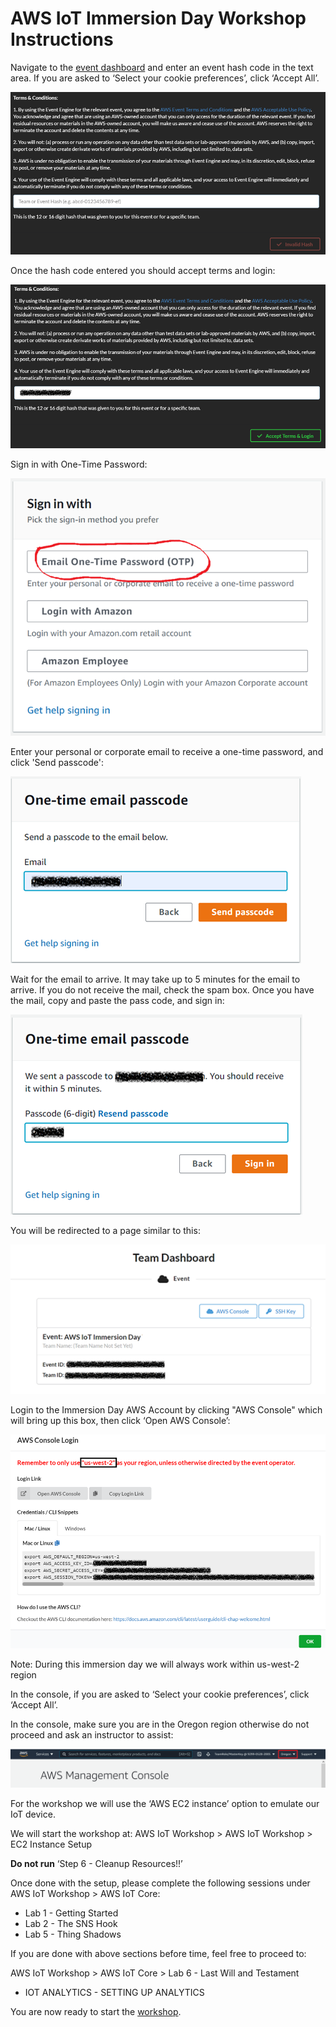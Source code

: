 # AWS IoT Immersion Day Workshop Instructions

Navigate to the [event dashboard](https://dashboard.eventengine.run) and enter an event hash code in the text area. If you are asked to ‘Select your cookie preferences’, click ‘Accept All’.

![img1.png](https://github.com/doronbl/aws_iot_workshop/blob/main/images/img1.png?raw=true)

Once the hash code entered you should accept terms and login:

![img2.png](https://github.com/doronbl/aws_iot_workshop/blob/main/images/img2.png?raw=true)

Sign in with One-Time Password:

![img3.png](https://github.com/doronbl/aws_iot_workshop/blob/main/images/img3.png?raw=true)

Enter your personal or corporate email to receive a one-time password, and click 'Send passcode':

![img4.png](https://github.com/doronbl/aws_iot_workshop/blob/main/images/img4.png?raw=true)

Wait for the email to arrive. It may take up to 5 minutes for the email to arrive. If you do not receive the mail, check the spam box. Once you have the mail, copy and paste the pass code, and sign in:

![img5.png](https://github.com/doronbl/aws_iot_workshop/blob/main/images/img5.png?raw=true)

You will be redirected to a page similar to this:

![img6.png](https://github.com/doronbl/aws_iot_workshop/blob/main/images/img6.png?raw=true)

Login to the Immersion Day AWS Account by clicking "AWS Console" which will bring up this box, then click ‘Open AWS Console’:

![img7.png](https://github.com/doronbl/aws_iot_workshop/blob/main/images/img7.png?raw=true)

Note: During this immersion day we will always work within us-west-2 region

In the console, if you are asked to ‘Select your cookie preferences’, click ‘Accept All’.

In the console, make sure you are in the Oregon region otherwise do not proceed and ask an instructor to assist:

![img8.png](https://github.com/doronbl/aws_iot_workshop/blob/main/images/img8.png?raw=true)

For the workshop we will use the ‘AWS EC2 instance’ option to emulate our IoT device.

We will start the workshop at: AWS IoT Workshop > AWS IoT Workshop > EC2 Instance Setup

**Do not run** ‘Step 6 - Cleanup Resources!!’

Once done with the setup, please complete the following sessions under AWS IoT Workshop > AWS IoT Core:
* Lab 1 - Getting Started
* Lab 2 - The SNS Hook
* Lab 5 - Thing Shadows

If you are done with above sections before time, feel free to proceed to:

AWS IoT Workshop > AWS IoT Core > Lab 6 - Last Will and Testament
* IOT ANALYTICS - SETTING UP ANALYTICS

You are now ready to start the [workshop](https://iot.awsworkshops.com).
